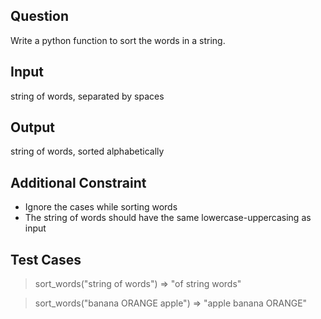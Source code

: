 ## Question
Write a python function to sort the words in a string.

## Input
string of words, separated by spaces

## Output
string of words, sorted alphabetically

## Additional Constraint
- Ignore the cases while sorting words
- The string of words should have the same lowercase-uppercasing as input

## Test Cases
> sort_words("string of words")
=> "of string words"

> sort_words("banana ORANGE apple")
=> "apple banana ORANGE"